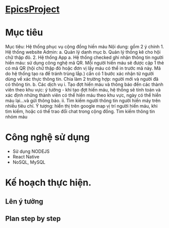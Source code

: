 # [EpicsProject](https://github.com/NguyenMinhPhuc/EpicsProject/wiki)
# Mục tiêu
Mục tiêu: Hệ thống phục vụ cộng đồng hiến máu
Nội dung: gồm 2 ý chính
	1. Hệ thống website Admin:
		a. Quản lý danh mục
		b. Quản lý thống kê cho hội chữ thập đỏ.
	2. Hệ thống App
		a. Hệ thống checked ghi nhận thông tin người hiến máu: sử dụng công nghệ mã QR. Mỗi người hiến máu sẽ được cập 1 thẻ có mã QR (hội chữ thập đỏ hoặc đơn vị lấy máu có thể in trước mã này. Mã do hệ thống tạo ra để tránh trùng lắp.) cần có 1 bước xác nhận từ người dùng về xác thực thông tin. Chia làm 2 trường hợp: người mới và người đã có thông tin.
		b. Các dịch vụ
			i. Tạo đợt hiến máu và thông báo đến các thành viên theo khu vực: ý tưởng - khi tạo đợt hiến máu, hệ thống sẽ tính toán và xác định những thành viên có thể hiến máu theo khu vực, ngày có thể hiển máu lại…và gửi thông báo.
			ii. Tìm kiếm người thông tin người hiến máy trên nhiều tiêu chí. Ý tượng: hiển thị trên google map vị trí người hiến máu, khi tìm kiếm, hoặc có thể trao đổi chat trong cộng đồng. Tìm kiếm thông tin nhóm máu

# Công nghệ sử dụng
- Sử dụng NODEJS
- React Native
- NoSQL, MySQL
# Kế hoạch thực hiện.
## Lên ý tưởng
## Plan step by step
